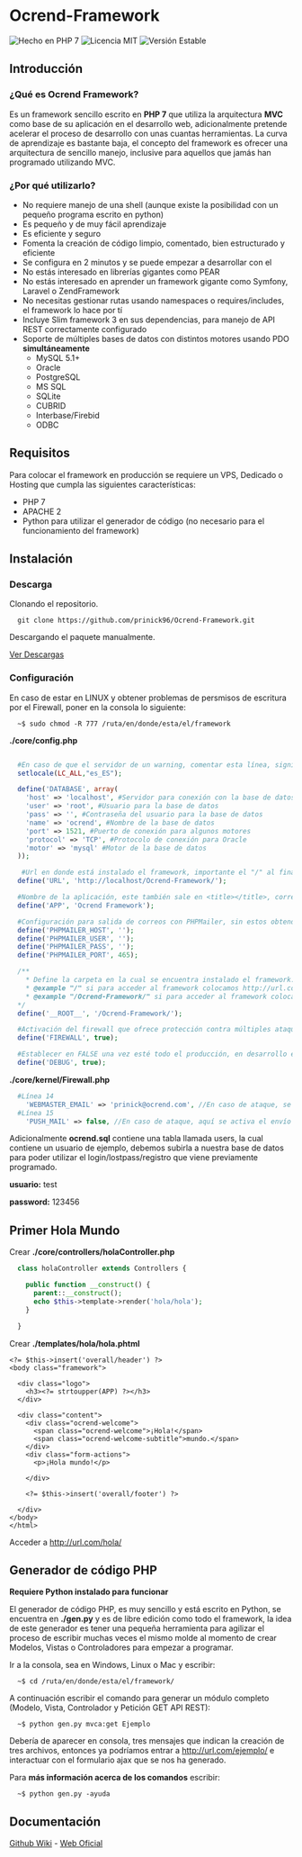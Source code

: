 # Ocrend-Framework

![Hecho en PHP 7](https://img.shields.io/packagist/l/doctrine/orm.svg)
![Licencia MIT](https://img.shields.io/badge/php-7-blue.svg)
![Versión Estable](https://img.shields.io/badge/stable-1.1.3-blue.svg)

## Introducción
### ¿Qué es Ocrend Framework?

Es un framework sencillo escrito en **PHP 7** que utiliza la arquitectura **MVC** como base de su aplicación en el desarrollo web, adicionalmente pretende acelerar el proceso de desarrollo con unas cuantas herramientas. La curva de aprendizaje es bastante baja, el concepto del framework es ofrecer una arquitectura de sencillo manejo, inclusive para aquellos que jamás han programado utilizando MVC.

### ¿Por qué utilizarlo?

* No requiere manejo de una shell (aunque existe la posibilidad con un pequeño programa escrito en python)
* Es pequeño y de muy fácil aprendizaje
* Es eficiente y seguro
* Fomenta la creación de código limpio, comentado, bien estructurado y eficiente
* Se configura en 2 minutos y se puede empezar a desarrollar con el
* No estás interesado en librerías gigantes como PEAR
* No estás interesado en aprender un framework gigante como Symfony, Laravel o ZendFramework
* No necesitas gestionar rutas usando namespaces o requires/includes, el framework lo hace por tí
* Incluye Slim framework 3 en sus dependencias, para manejo de API REST correctamente configurado
* Soporte de múltiples bases de datos con distintos motores usando PDO **simultáneamente**
  * MySQL 5.1+
  * Oracle
  * PostgreSQL
  * MS SQL
  * SQLite
  * CUBRID
  * Interbase/Firebid
  * ODBC

## Requisitos

Para colocar el framework en producción se requiere un VPS, Dedicado o Hosting que cumpla las siguientes características:

* PHP 7
* APACHE 2
* Python para utilizar el generador de código (no necesario para el funcionamiento del framework)

## Instalación
### Descarga
Clonando el repositorio.
```
  git clone https://github.com/prinick96/Ocrend-Framework.git
```

Descargando el paquete manualmente.

[Ver Descargas](https://github.com/prinick96/Ocrend-Framework/releases)
### Configuración

En caso de estar en LINUX y obtener problemas de persmisos de escritura por el Firewall, poner en la consola lo siguiente:
```
  ~$ sudo chmod -R 777 /ruta/en/donde/esta/el/framework
```

__./core/config.php__
```php

  #En caso de que el servidor de un warning, comentar esta línea, significa que no soporta setlocale
  setlocale(LC_ALL,"es_ES");

  define('DATABASE', array(
    'host' => 'localhost', #Servidor para conexión con la base de datos
    'user' => 'root', #Usuario para la base de datos
    'pass' => '', #Contraseña del usuario para la base de datos
    'name' => 'ocrend', #Nombre de la base de datos
    'port' => 1521, #Puerto de conexión para algunos motores
    'protocol' => 'TCP', #Protocolo de conexión para Oracle
    'motor' => 'mysql' #Motor de la base de datos
  ));

   #Url en donde está instalado el framework, importante el "/" al final
  define('URL', 'http://localhost/Ocrend-Framework/');

  #Nombre de la aplicación, este también sale en <title></title>, correos, footer y demás
  define('APP', 'Ocrend Framework');

  #Configuración para salida de correos con PHPMailer, sin estos obtendremos un 'SMTP connect() failed'
  define('PHPMAILER_HOST', '');
  define('PHPMAILER_USER', '');
  define('PHPMAILER_PASS', '');
  define('PHPMAILER_PORT', 465);

  /**
    * Define la carpeta en la cual se encuentra instalado el framework.
    * @example "/" si para acceder al framework colocamos http://url.com en la URL, ó http://localhost
    * @example "/Ocrend-Framework/" si para acceder al framework colocamos http://url.com/Ocrend-Framework, ó http://localhost/Ocrend-Framework/
  */
  define('__ROOT__', '/Ocrend-Framework/');

  #Activación del firewall que ofrece protección contra múltiples ataques comunes
  define('FIREWALL', true);

  #Establecer en FALSE una vez esté todo el producción, en desarrollo es recomendando mantener en TRUE
  define('DEBUG', true);
```
__./core/kernel/Firewall.php__
```php
  #Línea 14
    'WEBMASTER_EMAIL' => 'prinick@ocrend.com', //En caso de ataque, se enviará un email a este correo notificando
  #Línea 15
    'PUSH_MAIL' => false, //En caso de ataque, aquí se activa el envío de un email de alerta al correo en WEBMASTER_EMAIL
```

Adicionalmente **ocrend.sql** contiene una tabla llamada users, la cual contiene un usuario de ejemplo, debemos subirla a nuestra base de datos para poder utilizar el login/lostpass/registro que viene previamente programado.


**usuario:** test

**password:** 123456


## Primer Hola Mundo

Crear __./core/controllers/holaController.php__
```php
  class holaController extends Controllers {

    public function __construct() {
      parent::__construct();
      echo $this->template->render('hola/hola');
    }

  }
```
Crear __./templates/hola/hola.phtml__
```phtml
<?= $this->insert('overall/header') ?>
<body class="framework">

  <div class="logo">
    <h3><?= strtoupper(APP) ?></h3>
  </div>

  <div class="content">
    <div class="ocrend-welcome">
      <span class="ocrend-welcome">¡Hola!</span>
      <span class="ocrend-welcome-subtitle">mundo.</span>
    </div>
    <div class="form-actions">
      <p>¡Hola mundo!</p>

    </div>

    <?= $this->insert('overall/footer') ?>

  </div>
</body>
</html>
```
Acceder a http://url.com/hola/

## Generador de código PHP

__Requiere Python instalado para funcionar__

El generador de código PHP, es muy sencillo y está escrito en Python, se encuentra en __./gen.py__ y es de libre edición como todo el framework, la idea de este generador es tener una pequeña herramienta para agilizar el proceso de escribir muchas veces el mismo molde al momento de crear Modelos, Vistas o Controladores para empezar a programar.

Ir a la consola, sea en Windows, Linux o Mac y escribir:
```
  ~$ cd /ruta/en/donde/esta/el/framework/
```
A continuación escribir el comando para generar un módulo completo (Modelo, Vista, Controlador y Petición GET API REST):
```
  ~$ python gen.py mvca:get Ejemplo
```
Debería de aparecer en consola, tres mensajes que indican la creación de tres archivos, entonces ya podríamos entrar a http://url.com/ejemplo/ e interactuar con el formulario ajax que se nos ha generado.

Para __más información acerca de los comandos__ escribir:
```
  ~$ python gen.py -ayuda
```

## Documentación

[Github Wiki](https://github.com/prinick96/Ocrend-Framework/wiki) -
[Web Oficial](http://framework.ocrend.com)
